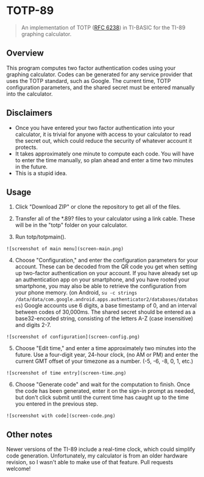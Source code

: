 # TOTP-89

> An implementation of TOTP ([RFC 6238](https://tools.ietf.org/html/rfc6238)) in TI-BASIC for the TI-89 graphing calculator.

## Overview

This program computes two factor authentication codes using your graphing calculator. Codes can be generated for any service provider that uses the TOTP standard, such as Google. The current time, TOTP configuration parameters, and the shared secret must be entered manually into the calculator.

## Disclaimers

* Once you have entered your two factor authentication into your calculator, it is trivial for anyone with access to your calculator to read the secret out, which could reduce the security of whatever account it protects.
* It takes approximately one minute to compute each code. You will have to enter the time manually, so plan ahead and enter a time two minutes in the future.
* This is a stupid idea.

## Usage

1.   Click "Download ZIP" or clone the repository to get all of the files.

2.   Transfer all of the *.89? files to your calculator using a link cable. These will be in the "totp" folder on your calculator.

3.   Run totp/totpmain().

    ![screenshot of main menu](screen-main.png)

4.   Choose "Configuration," and enter the configuration parameters for your account. These can be decoded from the QR code you get when setting up two-factor authentication on your account. If you have already set up an authentication app on your smartphone, and you have rooted your smartphone, you may also be able to retrieve the configuration from your phone memory. (on Android, `su -c strings /data/data/com.google.android.apps.authenticator2/databases/databases`) Google accounts use 6 digits, a base timestamp of 0, and an interval between codes of 30,000ms. The shared secret should be entered as a base32-encoded string, consisting of the letters A-Z (case insensitive) and digits 2-7.

    ![screenshot of configuration](screen-config.png)

5.   Choose "Edit time," and enter a time approximately two minutes into the future. Use a four-digit year, 24-hour clock, (no AM or PM) and enter the current GMT offset of your timezone as a number. (-5, -6, -8, 0, 1, etc.)

    ![screenshot of time entry](screen-time.png)

6.   Choose "Generate code" and wait for the computation to finish. Once the code has been generated, enter it on the sign-in prompt as needed, but don't click submit until the current time has caught up to the time you entered in the previous step.

    ![screenshot with code](screen-code.png)

## Other notes

Newer versions of the TI-89 include a real-time clock, which could simplify code generation. Unfortunately, my calculator is from an older hardware revision, so I wasn't able to make use of that feature. Pull requests welcome!
